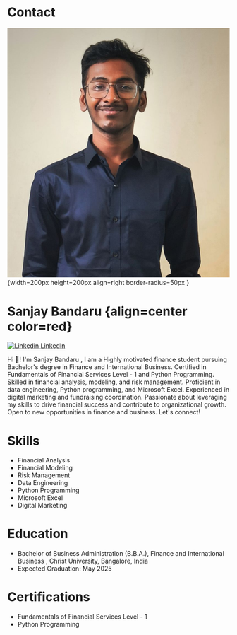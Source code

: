 # Contact
<!-- ![Sanjay Bandaru](image.png){width=200px height=200px align=right } -->
<!-- make image radius crop at corner -->
![Sanjay Bandaru](image.png){width=200px height=200px align=right border-radius=50px }

# Sanjay Bandaru {align=center color=red}



<!-- keep linkedin icon  and on the click it should redirect to my page -->
[![Linkedin](https://i.stack.imgur.com/gVE0j.png) LinkedIn ](https://www.linkedin.com/in/sanjay-bandaru)



Hi 👋! I'm Sanjay Bandaru , I am a Highly motivated finance student pursuing Bachelor's degree in Finance and International Business. Certified in Fundamentals of Financial Services Level - 1 and Python Programming. Skilled in financial analysis, modeling, and risk management. Proficient in data engineering, Python programming, and Microsoft Excel. Experienced in digital marketing and fundraising coordination. Passionate about leveraging my skills to drive financial success and contribute to organizational growth. Open to new opportunities in finance and business. Let's connect!

# Skills
- Financial Analysis
- Financial Modeling
- Risk Management
- Data Engineering
- Python Programming
- Microsoft Excel
- Digital Marketing

# Education
- Bachelor of Business Administration (B.B.A.), Finance and International Business , Christ University, Bangalore, India   
- Expected Graduation: May 2025

# Certifications
- Fundamentals of Financial Services Level - 1
- Python Programming
